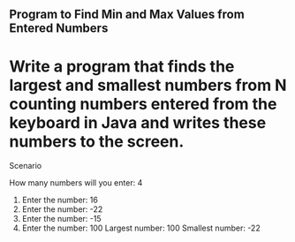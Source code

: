 ## Program to Find Min and Max Values from Entered Numbers


# Write a program that finds the largest and smallest numbers from N counting numbers entered from the keyboard in Java and writes these numbers to the screen.



Scenario


How many numbers will you enter: 4
1. Enter the number: 16
2. Enter the number: -22
3. Enter the number: -15
4. Enter the number: 100
Largest number: 100
Smallest number: -22